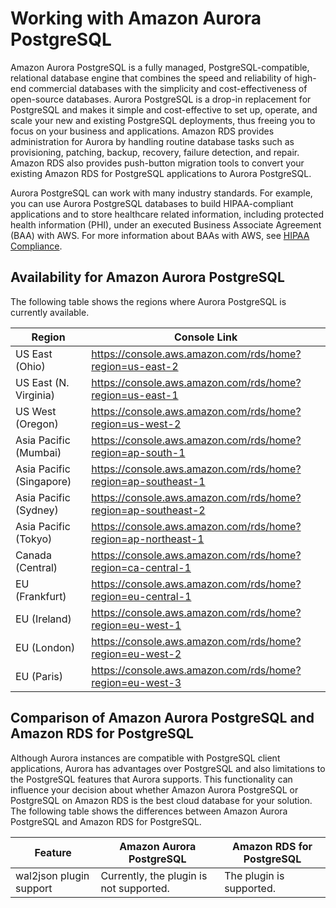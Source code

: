 # Working with Amazon Aurora PostgreSQL<a name="Aurora.AuroraPostgreSQL"></a>

Amazon Aurora PostgreSQL is a fully managed, PostgreSQL\-compatible, relational database engine that combines the speed and reliability of high\-end commercial databases with the simplicity and cost\-effectiveness of open\-source databases\. Aurora PostgreSQL is a drop\-in replacement for PostgreSQL and makes it simple and cost\-effective to set up, operate, and scale your new and existing PostgreSQL deployments, thus freeing you to focus on your business and applications\. Amazon RDS provides administration for Aurora by handling routine database tasks such as provisioning, patching, backup, recovery, failure detection, and repair\. Amazon RDS also provides push\-button migration tools to convert your existing Amazon RDS for PostgreSQL applications to Aurora PostgreSQL\.

Aurora PostgreSQL can work with many industry standards\. For example, you can use Aurora PostgreSQL databases to build HIPAA\-compliant applications and to store healthcare related information, including protected health information \(PHI\), under an executed Business Associate Agreement \(BAA\) with AWS\. For more information about BAAs with AWS, see [HIPAA Compliance](https://aws.amazon.com/compliance/hipaa-compliance/)\.

## Availability for Amazon Aurora PostgreSQL<a name="Aurora.AuroraPostgreSQL.Availability"></a>

The following table shows the regions where Aurora PostgreSQL is currently available\.


| Region | Console Link | 
| --- | --- | 
| US East \(Ohio\) | [https://console\.aws\.amazon\.com/rds/home?region=us\-east\-2](https://console.aws.amazon.com/rds/home?region=us-east-2) | 
| US East \(N\. Virginia\) | [https://console\.aws\.amazon\.com/rds/home?region=us\-east\-1](https://console.aws.amazon.com/rds/home?region=us-east-1) | 
| US West \(Oregon\) | [https://console\.aws\.amazon\.com/rds/home?region=us\-west\-2](https://console.aws.amazon.com/rds/home?region=us-west-2) | 
| Asia Pacific \(Mumbai\) | [https://console\.aws\.amazon\.com/rds/home?region=ap\-south\-1](https://console.aws.amazon.com/rds/home?region=ap-south-1) | 
| Asia Pacific \(Singapore\) | [https://console\.aws\.amazon\.com/rds/home?region=ap\-southeast\-1](https://console.aws.amazon.com/rds/home?region=ap-southeast-1) | 
| Asia Pacific \(Sydney\) | [https://console\.aws\.amazon\.com/rds/home?region=ap\-southeast\-2](https://console.aws.amazon.com/rds/home?region=ap-southeast-2) | 
| Asia Pacific \(Tokyo\) | [https://console\.aws\.amazon\.com/rds/home?region=ap\-northeast\-1](https://console.aws.amazon.com/rds/home?region=ap-northeast-1) | 
| Canada \(Central\) | [https://console\.aws\.amazon\.com/rds/home?region=ca\-central\-1](https://console.aws.amazon.com/rds/home?region=ca-central-1) | 
| EU \(Frankfurt\) | [https://console\.aws\.amazon\.com/rds/home?region=eu\-central\-1](https://console.aws.amazon.com/rds/home?region=eu-central-1) | 
| EU \(Ireland\) | [https://console\.aws\.amazon\.com/rds/home?region=eu\-west\-1](https://console.aws.amazon.com/rds/home?region=eu-west-1) | 
| EU \(London\) | [https://console\.aws\.amazon\.com/rds/home?region=eu\-west\-2](https://console.aws.amazon.com/rds/home?region=eu-west-2) | 
| EU \(Paris\) | [https://console\.aws\.amazon\.com/rds/home?region=eu\-west\-3](https://console.aws.amazon.com/rds/home?region=eu-west-3) | 

## Comparison of Amazon Aurora PostgreSQL and Amazon RDS for PostgreSQL<a name="Aurora.AuroraPostgreSQL.Compare"></a>

Although Aurora instances are compatible with PostgreSQL client applications, Aurora has advantages over PostgreSQL and also limitations to the PostgreSQL features that Aurora supports\. This functionality can influence your decision about whether Amazon Aurora PostgreSQL or PostgreSQL on Amazon RDS is the best cloud database for your solution\. The following table shows the differences between Amazon Aurora PostgreSQL and Amazon RDS for PostgreSQL\.


| Feature | Amazon Aurora PostgreSQL | Amazon RDS for PostgreSQL | 
| --- | --- | --- | 
| wal2json plugin support | Currently, the plugin is not supported\. | The plugin is supported\. | 